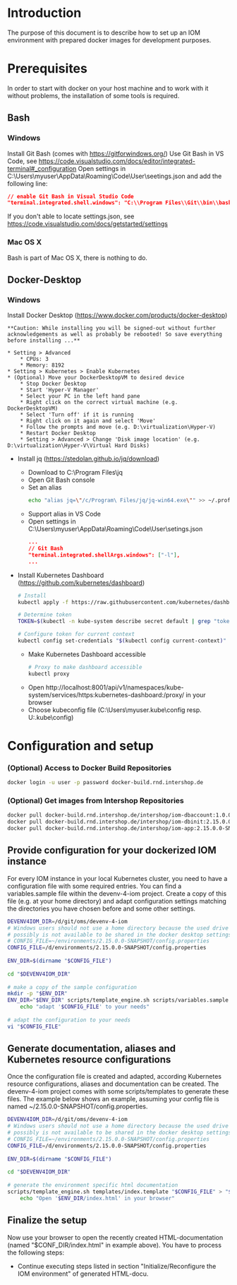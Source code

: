 # Introduction
The purpose of this document is to describe how to set up an IOM environment with prepared docker images for development purposes.

# Prerequisites
In order to start with docker on your host machine and to work with it without problems, the installation of some tools is required.

## Bash
### Windows
Install Git Bash (comes with https://gitforwindows.org/)
Use Git Bash in VS Code, see https://code.visualstudio.com/docs/editor/integrated-terminal#_configuration
Open settings in C:\Users\myuser\AppData\Roaming\Code\User\seetings.json and add the following line:
```json
// enable Git Bash in Visual Studio Code
"terminal.integrated.shell.windows": "C:\\Program Files\\Git\\bin\\bash.exe"
```
If you don't able to locate settings.json, see https://code.visualstudio.com/docs/getstarted/settings
### Mac OS X
Bash is part of Mac OS X, there is nothing to do.

## Docker-Desktop
### Windows
Install Docker Desktop (https://www.docker.com/products/docker-desktop)
```
**Caution: While installing you will be signed-out without further acknowledgements as well as probably be rebooted! So save everything before installing ...**
```

    * Setting > Advanced
        * CPUs: 3
        * Memory: 8192
    * Setting > Kubernetes > Enable Kubernetes
    * (Optional) Move your DockerDesktopVM to desired device
        * Stop Docker Desktop
        * Start 'Hyper-V Manager'
        * Select your PC in the left hand pane
        * Right click on the correct virtual machine (e.g. DockerDesktopVM)
        * Select 'Turn off' if it is running
        * Right click on it again and select 'Move'
        * Follow the prompts and move (e.g. D:\virtualization\Hyper-V)
        * Restart Docker Desktop
        * Setting > Advanced > Change 'Disk image location' (e.g. D:\virtualization\Hyper-V\Virtual Hard Disks)
* Install jq (https://stedolan.github.io/jq/download)
    * Download to C:\Program Files\jq
    * Open Git Bash console
    * Set an alias
        ```sh
        echo "alias jq=\"/c/Program\ Files/jq/jq-win64.exe\"" >> ~/.profile
        ```
    * Support alias in VS Code
    * Open settings in C:\Users\myuser\AppData\Roaming\Code\User\setings.json
        ```json
        ...
        // Git Bash
        "terminal.integrated.shellArgs.windows": ["-l"],
        ...
        ```
* Install Kubernetes Dashboard (https://github.com/kubernetes/dashboard)
    ```sh
    # Install
    kubectl apply -f https://raw.githubusercontent.com/kubernetes/dashboard/v1.10.1/src/deploy/recommended/kubernetes-dashboard.yaml
    
    # Determine token
    TOKEN=$(kubectl -n kube-system describe secret default | grep "token:" | sed -E 's/.*token: *//g')
    
    # Configure token for current context
    kubectl config set-credentials "$(kubectl config current-context)" --token="$TOKEN"
    ```

    * Make Kubernetes Dashboard accessible
        ```sh
        # Proxy to make dashboard accessible
        kubectl proxy
        ```
    * Open http://localhost:8001/api/v1/namespaces/kube-system/services/https:kubernetes-dashboard:/proxy/ in your browser
    * Choose kubeconfig file (C:\Users\myuser\.kube\config resp. U:\.kube\config)

# Configuration and setup

### (Optional) Access to Docker Build Repositories
```sh
docker login -u user -p password docker-build.rnd.intershop.de
```

### (Optional) Get images from Intershop Repositories 
```sh
docker pull docker-build.rnd.intershop.de/intershop/iom-dbaccount:1.0.0.0-SNAPSHOT
docker pull docker-build.rnd.intershop.de/intershop/iom-dbinit:2.15.0.0-SNAPSHOT
docker pull docker-build.rnd.intershop.de/intershop/iom-app:2.15.0.0-SNAPSHOT
```

## Provide configuration for your dockerized IOM instance

For every IOM instance in your local Kubernetes cluster, you need to have a configuration file with some required entries. You can find a variables.sample file within the devenv-4-iom project. Create a copy of this file (e.g. at your home directory) and adapt configuration settings matching the directories you have chosen before and some other settings.

```sh
DEVENV4IOM_DIR=/d/git/oms/devenv-4-iom
# Windows users should not use a home directory because the used drive (e.g. U:\)
# possibly is not available to be shared in the docker desktop settings.
# CONFIG_FILE=~/environments/2.15.0.0-SNAPSHOT/config.properties
CONFIG_FILE=/d/environments/2.15.0.0-SNAPSHOT/config.properties
 
ENV_DIR=$(dirname "$CONFIG_FILE")
   
cd "$DEVENV4IOM_DIR"
  
# make a copy of the sample configuration
mkdir -p "$ENV_DIR"
ENV_DIR="$ENV_DIR" scripts/template_engine.sh scripts/variables.sample > "$CONFIG_FILE" && \
    echo "adapt '$CONFIG_FILE' to your needs"
  
# adapt the configuration to your needs
vi "$CONFIG_FILE"
```

## Generate documentation, aliases and Kubernetes resource configurations

Once the configuration file is created and adapted, according Kubernetes resource configurations, aliases and documentation can be created. The devenv-4-iom project comes with some scripts/templates to generate these files. The example below shows an example, assuming your config file is named ~/2.15.0.0-SNAPSHOT/config.properties.

```sh
DEVENV4IOM_DIR=/d/git/oms/devenv-4-iom
# Windows users should not use a home directory because the used drive (e.g. U:\)
# possibly is not available to be shared in the docker desktop settings.
# CONFIG_FILE=~/environments/2.15.0.0-SNAPSHOT/config.properties
CONFIG_FILE=/d/environments/2.15.0.0-SNAPSHOT/config.properties
  
ENV_DIR=$(dirname "$CONFIG_FILE")
  
cd "$DEVENV4IOM_DIR"
  
# generate the environment specific html documentation
scripts/template_engine.sh templates/index.template "$CONFIG_FILE" > "$ENV_DIR/index.html" && \
    echo "Open '$ENV_DIR/index.html' in your browser"
```

## Finalize the setup
Now use your browser to open the recently created HTML-documentation (named "$CONF_DIR/index.html" in example above). You have to process the following steps:

* Continue executing steps listed in section "Initialize/Reconfigure the IOM environment" of generated HTML-docu.